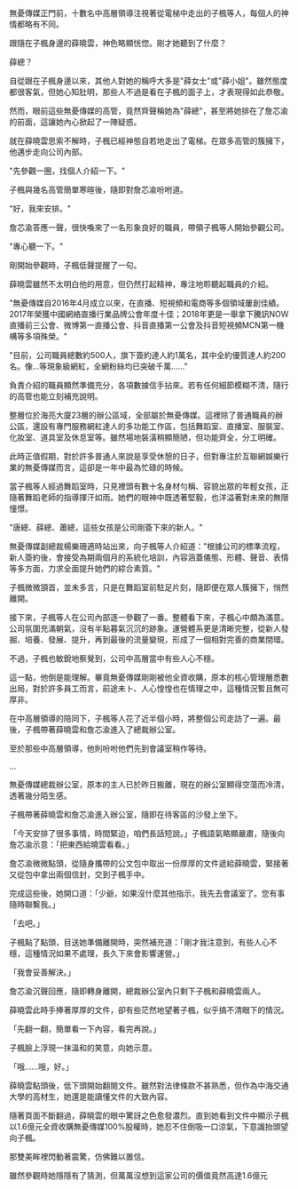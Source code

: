 無憂傳媒正門前，十數名中高層領導注視著從電梯中走出的子楓等人，每個人的神情都略有不同。

跟隨在子楓身邊的薛曉雲，神色略顯恍惚。剛才她聽到了什麼？

薛總？

自從跟在子楓身邊以來，其他人對她的稱呼大多是"薛女士"或"薛小姐"。雖然態度都很客氣，但她心知肚明，那些人不過是看在子楓的面子上，才表現得如此恭敬。

然而，眼前這些無憂傳媒的高管，竟然齊聲稱她為"薛總"，甚至將她排在了詹芯渝的前面，這讓她內心掀起了一陣疑惑。

就在薛曉雲思索不解時，子楓已經神態自若地走出了電梯。在眾多高管的簇擁下，他邁步走向公司內部。

"先參觀一圈，找個人介紹一下。"

子楓與幾名高管簡單寒暄後，隨即對詹芯渝吩咐道。

"好，我來安排。"

詹芯渝答應一聲，很快喚來了一名形象良好的職員，帶領子楓等人開始參觀公司。

"專心聽一下。"

剛開始參觀時，子楓低聲提醒了一句。

薛曉雲雖然不太明白他的用意，但仍然打起精神，專注地聆聽起職員的介紹。

"無憂傳媒自2016年4月成立以來，在直播、短視頻和電商等多個領域屢創佳績。2017年榮獲中國網絡直播行業品牌公會年度十佳；2018年更是一舉拿下騰訊NOW直播前三公會、微博第一直播公會、抖音直播第一公會及抖音短視頻MCN第一機構等多項殊榮。"

"目前，公司職員總數約500人，旗下簽約達人約1萬名，其中全約優質達人約200名。像...等現象級網紅，全網粉絲均已突破千萬……"

負責介紹的職員顯然準備充分，各項數據信手拈來。若有任何細節模糊不清，隨行的高管也能立刻補充說明。

整層位於海亮大廈23層的辦公區域，全部屬於無憂傳媒。這裡除了普通職員的辦公區，還設有專門服務網紅達人的多功能工作區，包括舞蹈室、直播室、服裝室、化妝室、道具室及休息室等。雖然場地裝潢稍顯簡陋，但功能齊全，分工明確。

此時正值假期，對於許多普通人來說是享受休憩的日子，但對專注於互聯網娛樂行業的無憂傳媒而言，這卻是一年中最為忙碌的時候。

當子楓等人經過舞蹈室時，只見裡頭有數十名身材勻稱、容貌出眾的年輕女孩，正隨著舞蹈老師的指導揮汗如雨。她們的眼神中既透著堅毅，也洋溢著對未來的無限憧憬。

"唐總、薛總、蕭總，這些女孩是公司剛簽下來的新人。"

無憂傳媒副總裁楊樂珊適時站出來，向子楓等人介紹道："根據公司的標準流程，新人簽約後，會接受為期兩個月的系統化培訓，內容涵蓋儀態、形體、聲音、表情等多方面，力求全面提升她們的綜合素質。"

子楓微微頷首，並未多言，只是在舞蹈室前駐足片刻，隨即便在眾人簇擁下，悄然離開。

接下來，子楓等人在公司內部逐一參觀了一番。整體看下來，子楓心中頗為滿意。公司氛圍充滿朝氣，沒有半點暮氣沉沉的跡象。運營體系更是清晰完整，從新人發掘、培養、發展、提升，再到最後的流量變現，形成了一個相對完善的商業閉環。

不過，子楓也敏銳地察覺到，公司中高層當中有些人心不穩。

這一點，他倒是能理解。畢竟無憂傳媒剛剛被他全資收購，原本的核心管理層悉數出局，對於許多員工而言，前途未卜、人心惶惶也在情理之中，這種情況暫且無可厚非。

在中高層領導的陪同下，子楓等人花了近半個小時，將整個公司走訪了一遍。最後，子楓帶著薛曉雲和詹芯渝進入了總裁辦公室。

至於那些中高層領導，他則吩咐他們先到會議室稍作等待。

...

無憂傳媒總裁辦公室，原本的主人已於昨日搬離，現在的辦公室顯得空蕩而冷清，透著幾分陌生感。

子楓帶著薛曉雲和詹芯渝進入辦公室，隨即在待客區的沙發上坐下。

「今天安排了很多事情，時間緊迫，咱們長話短說。」子楓語氣略顯嚴肅，隨後向詹芯渝示意：「把東西給曉雲看看。」

詹芯渝微微點頭，從隨身攜帶的公文包中取出一份厚厚的文件遞給薛曉雲，緊接著又從包中拿出兩個信封，交到子楓手中。

完成這些後，她開口道：「少爺，如果沒什麼其他指示，我先去會議室了。您有事隨時聯繫我。」

「去吧。」

子楓點了點頭，目送她準備離開時，突然補充道：「剛才我注意到，有些人心不穩，這種情況如果不處理，長久下來會影響運營。」

「我會妥善解決。」

詹芯渝沉聲回應，隨即轉身離開，總裁辦公室內只剩下子楓和薛曉雲兩人。

薛曉雲此時手捧著厚厚的文件，卻有些茫然地望著子楓，似乎搞不清眼下的情況。

「先翻一翻，簡單看一下內容，看完再說。」

子楓臉上浮現一抹溫和的笑意，向她示意。

「哦……哦，好。」

薛曉雲點頭後，低下頭開始翻閱文件。雖然對法律條款不甚熟悉，但作為中海交通大學的高材生，她還是能讀懂文件的大致內容。

隨著頁面不斷翻過，薛曉雲的眼中驚訝之色愈發濃烈。直到她看到文件中顯示子楓以1.6億元全資收購無憂傳媒100%股權時，她忍不住倒吸一口涼氣，下意識抬頭望向子楓。

那雙美眸裡閃動著震驚，仿佛難以置信。

雖然參觀時她隱隱有了猜測，但萬萬沒想到這家公司的價值竟然高達1.6億元